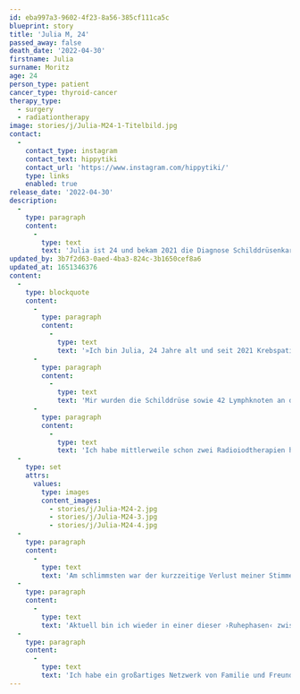 ```yaml
---
id: eba997a3-9602-4f23-8a56-385cf111ca5c
blueprint: story
title: 'Julia M, 24'
passed_away: false
death_date: '2022-04-30'
firstname: Julia
surname: Moritz
age: 24
person_type: patient
cancer_type: thyroid-cancer
therapy_type:
  - surgery
  - radiationtherapy
image: stories/j/Julia-M24-1-Titelbild.jpg
contact:
  -
    contact_type: instagram
    contact_text: hippytiki
    contact_url: 'https://www.instagram.com/hippytiki/'
    type: links
    enabled: true
release_date: '2022-04-30'
description:
  -
    type: paragraph
    content:
      -
        type: text
        text: 'Julia ist 24 und bekam 2021 die Diagnose Schilddrüsenkarzinom. Jetzt kämpft sie gegen den Krebs und für ihren Traum vom Singen und davon Lehrerin zu werden.'
updated_by: 3b7f2d63-0aed-4ba3-824c-3b1650cef8a6
updated_at: 1651346376
content:
  -
    type: blockquote
    content:
      -
        type: paragraph
        content:
          -
            type: text
            text: '»Ich bin Julia, 24 Jahre alt und seit 2021 Krebspatientin. Alles fing damit an, dass ich vor genau einem Jahr einen dicken Lymphknoten am Hals hatte. Ich dachte damals, er käme von meiner Booster-Impfung. Als er nach mehreren Wochen immer noch nicht weg war, wurden viele Untersuchungen gemacht, aber erst nach einer OP, bei der der Knoten entfernt wurde, wurde ein papilläres Schilddrüsenkarzinom festgestellt.'
      -
        type: paragraph
        content:
          -
            type: text
            text: 'Mir wurden die Schilddrüse sowie 42 Lymphknoten an der linken Halsseite vollständig entfernt.'
      -
        type: paragraph
        content:
          -
            type: text
            text: 'Ich habe mittlerweile schon zwei Radioiodtherapien hinter mir – das ist eine Bestrahlungsform für Schilddrüsenpatient:innen – und irgendwie macht das ganze wirklich keinen Spaß. 😅'
  -
    type: set
    attrs:
      values:
        type: images
        content_images:
          - stories/j/Julia-M24-2.jpg
          - stories/j/Julia-M24-3.jpg
          - stories/j/Julia-M24-4.jpg
  -
    type: paragraph
    content:
      -
        type: text
        text: 'Am schlimmsten war der kurzzeitige Verlust meiner Stimme (und meines Lächelns!) nach der OP. Ein Nerv hat da nicht mehr so mitgemacht, wie er sollte, und ich habe meine Lehrerinnen- und Gesangsträume davonschwimmen sehen. Ich habe aber alle Ärzte vom Gegenteil überzeugt und mit viel harter Arbeit meine Stimme sehr schnell zurückgewonnen. 😌💪🏻'
  -
    type: paragraph
    content:
      -
        type: text
        text: 'Aktuell bin ich wieder in einer dieser ›Ruhephasen‹ zwischen den Kontrollterminen und das ist gleichzeitig schön und schrecklich, weil ich die ganze Zeit in einer Wartehaltung verharre.'
  -
    type: paragraph
    content:
      -
        type: text
        text: 'Ich habe ein großartiges Netzwerk von Familie und Freunden, die mich auffangen und ich bin seit diesem Jahr auch in psychologischer Behandlung. Auf Instagram (@hippytiki) teile ich einiges zu meiner Krankheit und ich hätte nicht gedacht, dass mir das so hilft! Und auch der Pathly-Account tut so viel Gutes für alle Betroffenen. ❤️«'
---
```

